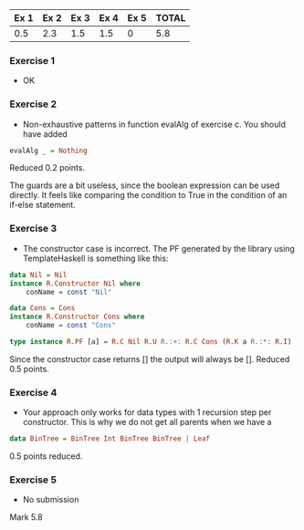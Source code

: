 | Ex 1 | Ex 2 | Ex 3 | Ex 4 | Ex 5 | TOTAL |
|------|------|------|------|------|-------|
| 0.5  | 2.3  | 1.5  | 1.5  | 0    | 5.8   |


### Exercise 1                   
* OK

### Exercise 2    
                        
* Non-exhaustive patterns in function evalAlg of exercise c. You should have added 
```haskell
evalAlg _ = Nothing
```
Reduced 0.2 points.

The guards are a bit useless, since the boolean expression can be used directly. It feels like comparing the condition to True in the condition of an if-else statement.

### Exercise 3                       
* The constructor case is incorrect. The PF generated by the library using TemplateHaskell is something like this:
```haskell
data Nil = Nil
instance R.Constructor Nil where
    conName = const "Nil"

data Cons = Cons
instance R.Constructor Cons where
    conName = const "Cons"

type instance R.PF [a] = R.C Nil R.U R.:+: R.C Cons (R.K a R.:*: R.I)
```
Since the constructor case returns [] the output will always be []. Reduced 0.5 points.

### Exercise 4                    
* Your approach only works for data types with 1 recursion step per constructor. This is why we do not get all parents when we have a 
```haskell
data BinTree = BinTree Int BinTree BinTree | Leaf
```
0.5 points reduced.

### Exercise 5                   
* No submission

Mark                          5.8
